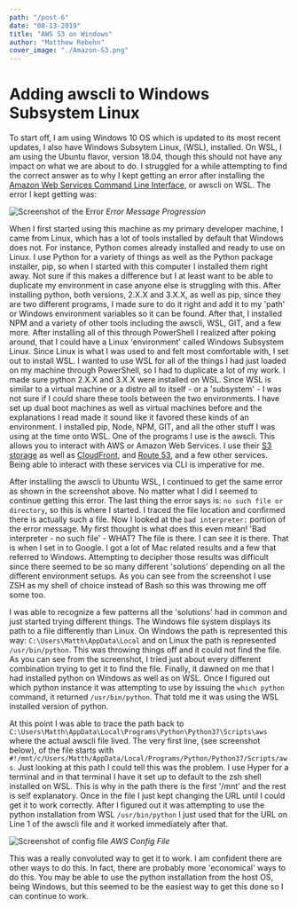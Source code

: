 ```yaml
---
path: "/post-6"
date: "08-13-2019"
title: "AWS S3 on Windows"
author: "Matthew Rebehn"
cover_image: "./Amazon-S3.png"
---
```


# Adding awscli to Windows Subsystem Linux

To start off, I am using Windows 10 OS which is updated to its most recent updates, I also have Windows Subsytem Linux, (WSL), installed. On WSL, I am using the Ubuntu flavor, version 18.04, though this should not have any impact on what we are about to do. I struggled for a while attempting to find the correct answer as to why I kept getting an error after installing the [Amazon Web Services Command Line Interface](https://aws.amazon.com/cli/), or awscli on WSL. The error I kept getting was:

![Screenshot of the Error](https://thepracticaldev.s3.amazonaws.com/i/gdemlu2c496gg9zyhbra.png)
*Error Message Progression*

When I first started using this machine as my primary developer machine, I came from Linux, which has a lot of tools installed by default that Windows does not. For instance, Python comes already installed and ready to use on Linux. I use Python for a variety of things as well as the Python package installer, pip, so when I started with this computer I installed them right away. Not sure if this makes a difference but I at least want to be able to duplicate my environment in case anyone else is struggling with this. After installing python, both versions, 2.X.X and 3.X.X, as well as pip, since they are two different programs, I made sure to do it right and add it to my 'path' or Windows environment variables so it can be found. After that, I installed NPM and a variety of other tools including the awscli, WSL, GIT, and a few more. After installing all of this through PowerShell I realized after poking around, that I could have a Linux 'environment' called Windows Subsystem Linux. Since Linux is what I was used to and felt most comfortable with, I set out to install WSL. I wanted to use WSL for all of the things I had just loaded on my machine through PowerShell, so I had to duplicate a lot of my work. I made sure python 2.X.X and 3.X.X were installed on WSL. Since WSL is similar to a virtual machine or a distro all to itself - or a 'subsystem' - I was not sure if I could share these tools between the two environments. I have set up dual boot machines as well as virtual machines before and the explanations I read made it sound like it favored these kinds of an environment. I installed pip, Node, NPM, GIT, and all the other stuff I was using at the time onto WSL.  One of the programs I use is the awscli.  This allows you to interact with AWS or Amazon Web Services. I use their [S3 storage](https://aws.amazon.com/s3/) as well as [CloudFront](https://aws.amazon.com/cloudfront/), and [Route 53](https://aws.amazon.com/route53/), and a few other services. Being able to interact with these services via CLI is imperative for me. 

After installing the awscli to Ubuntu WSL, I continued to get the same error as shown in the screenshot above. No matter what I did I seemed to continue getting this error. The last thing the error says is: `no such file or directory`, so this is where I started. I traced the file location and confirmed there is actually such a file. Now I looked at the `bad interpreter:` portion of the error message. My first thought is what does this even mean! 'Bad interpreter - no such file' - WHAT? The file is there. I can see it is there. That is when I set in to Google. I got a lot of Mac related results and a few that referred to Windows. Attempting to decipher those results was difficult since there seemed to be so many different 'solutions' depending on all the different environment setups. As you can see from the screenshot I use ZSH as my shell of choice instead of Bash so this was throwing me off some too.

I was able to recognize a few patterns all the 'solutions' had in common and just started trying different things. The Windows file system displays its path to a file differently than Linux. On Windows the path is represented this way: `C:\Users\Matth\AppData\Local` and on Linux the path is represented `/usr/bin/python`. This was throwing things off and it could not find the file. As you can see from the screenshot, I tried just about every different combination trying to get it to find the file. Finally, it dawned on me that I had installed python on Windows as well as on WSL. Once I figured out which python instance it was attempting to use by issuing the `which python` command, it returned `/usr/bin/python`. That told me it was using the WSL installed version of python. 

At this point I was able to trace the path back to `C:\Users\Matth\AppData\Local\Programs\Python\Python37\Scripts\aws` where the actual awscli file lived. The very first line, (see screenshot below), of the file starts with `#!/mnt/c/Users/Matth/AppData/Local/Programs/Python/Python37/Scripts/aws`. Just looking at this path I could tell this was the problem. I use Hyper for a terminal and in that terminal I have it set up to default to the zsh shell installed on WSL. This is why in the path there is the first '/mnt' and the rest is self explanatory. Once in the file I just kept changing the URL until I could get it to work correctly. After I figured out it was attempting to use the python installation from WSL `/usr/bin/python` I just used that for the URL on Line 1 of the awscli file and it worked immediately after that.

![Screenshot of config file](https://thepracticaldev.s3.amazonaws.com/i/yytb0mbofxtk8qr31w4s.png)
*AWS Config File*

This was a really convoluted way to get it to work. I am confident there are other ways to do this. In fact, there are probably more 'economical' ways to do this. You may be able to use the python installation from the host OS, being Windows, but this seemed to be the easiest way to get this done so I can continue to work. 